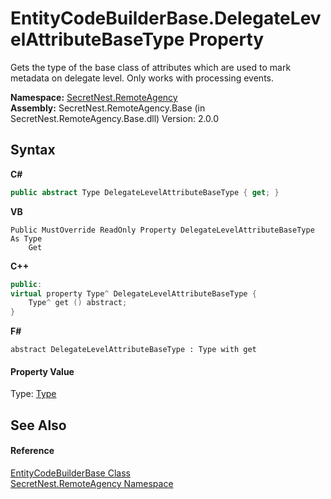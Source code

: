 # EntityCodeBuilderBase.DelegateLevelAttributeBaseType Property 
 

Gets the type of the base class of attributes which are used to mark metadata on delegate level. Only works with processing events.

**Namespace:**&nbsp;<a href="N_SecretNest_RemoteAgency">SecretNest.RemoteAgency</a><br />**Assembly:**&nbsp;SecretNest.RemoteAgency.Base (in SecretNest.RemoteAgency.Base.dll) Version: 2.0.0

## Syntax

**C#**<br />
``` C#
public abstract Type DelegateLevelAttributeBaseType { get; }
```

**VB**<br />
``` VB
Public MustOverride ReadOnly Property DelegateLevelAttributeBaseType As Type
	Get
```

**C++**<br />
``` C++
public:
virtual property Type^ DelegateLevelAttributeBaseType {
	Type^ get () abstract;
}
```

**F#**<br />
``` F#
abstract DelegateLevelAttributeBaseType : Type with get

```


#### Property Value
Type: <a href="https://docs.microsoft.com/dotnet/api/system.type" target="_blank">Type</a>

## See Also


#### Reference
<a href="T_SecretNest_RemoteAgency_EntityCodeBuilderBase">EntityCodeBuilderBase Class</a><br /><a href="N_SecretNest_RemoteAgency">SecretNest.RemoteAgency Namespace</a><br />